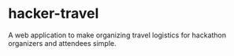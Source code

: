 # hacker-travel
A web application to make organizing travel logistics for hackathon organizers and attendees simple.
